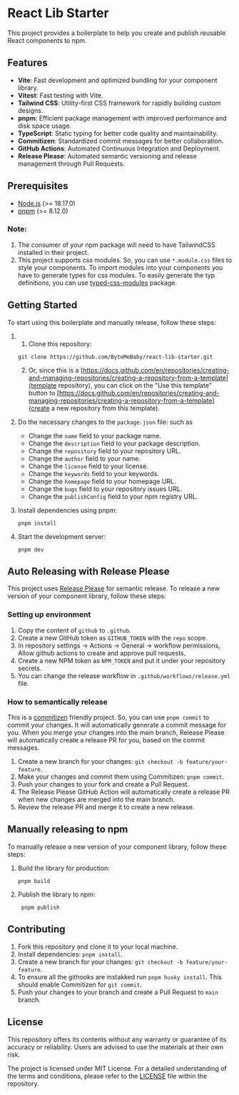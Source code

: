 # React Lib Starter

This project provides a boilerplate to help you create and publish reusable React components to npm.

## Features

- **Vite**: Fast development and optimized bundling for your component library.
- **Vitest**: Fast testing with Vite.
- **Tailwind CSS**: Utility-first CSS framework for rapidly building custom designs.
- **pnpm**: Efficient package management with improved performance and disk space usage.
- **TypeScript**: Static typing for better code quality and maintainability.
- **Commitizen**: Standardized commit messages for better collaboration.
- **GitHub Actions**: Automated Continuous Integration and Deployment.
- **Release Please**: Automated semantic versioning and release management through Pull Requests.

## Prerequisites

- [Node.js](https://nodejs.org/en/) (>= 18.17.0)
- [pnpm](https://pnpm.io/) (>= 8.12.0)

### Note:

1. The consumer of your npm package will need to have TailwindCSS installed in their project.
2. This project supports css modules. So, you can use `*.module.css` files to style your components. To import modules into your components you have to generate types for css modules. To easily generate the typ definitions, you can use [typed-css-modules](https://www.npmjs.com/package/typed-css-modules) package.

## Getting Started

To start using this boilerplate and manually release, follow these steps:

1.  1.  Clone this repository:

    ```
    git clone https://github.com/ByteMeBaby/react-lib-starter.git
    ```

    2.  Or, since this is a [https://docs.github.com/en/repositories/creating-and-managing-repositories/creating-a-repository-from-a-template](template repository), you can click on the "Use this template" button to [https://docs.github.com/en/repositories/creating-and-managing-repositories/creating-a-repository-from-a-template](create a new repository from this template).

2.  Do the necessary changes to the `package.json` file: such as

    - Change the `name` field to your package name.
    - Change the `description` field to your package description.
    - Change the `repository` field to your repository URL.
    - Change the `author` field to your name.
    - Change the `license` field to your license.
    - Change the `keywords` field to your keywords.
    - Change the `homepage` field to your homepage URL.
    - Change the `bugs` field to your repository issues URL.
    - Change the `publishConfig` field to your npm registry URL.

3.  Install dependencies using pnpm:

    ```
    pnpm install
    ```

4.  Start the development server:

    ```
    pnpm dev
    ```

## Auto Releasing with Release Please

This project uses [Release Please](https://github.com/googleapis/release-please) for semantic release. To release a new version of your component library, follow these steps:

### Setting up environment

1. Copy the content of `github` to `.github`.
2. Create a new GitHub token as `GITHUB_TOKEN` with the `repo` scope.
3. In repository settings -> Actions -> General -> workflow permissions, Allow github actions to create and approve pull requests.
4. Create a new NPM token as `NPM_TOKEN` and put it under your repository secrets.
5. You can change the release workflow in `.github/workflows/release.yml` file.

### How to semantically release

This is a [commitizen](https://github.com/commitizen/cz-cli) friendly project. So, you can use `pnpm commit` to commit your changes. It will automatically generate a commit message for you. When you merge your changes into the main branch, Release Please will automatically create a release PR for you, based on the commit messages.

1. Create a new branch for your changes: `git checkout -b feature/your-feature`.
2. Make your changes and commit them using Commitizen: `pnpm commit`.
3. Push your changes to your fork and create a Pull Request.
4. The Release Please GitHub Action will automatically create a release PR when new changes are merged into the main branch.
5. Review the release PR and merge it to create a new release.

## Manually releasing to npm

To manually release a new version of your component library, follow these steps:

1. Build the library for production:

   ```
   pnpm build
   ```

2. Publish the library to npm:
   ```
    pnpm publish
   ```

## Contributing

1. Fork this repository and clone it to your local machine.
2. Install dependencies: `pnpm install`.
3. Create a new branch for your changes: `git checkout -b feature/your-feature`.
4. To ensure all the githooks are instakked run `pnpm husky install`. This should enable Commitizen for `git commit`.
5. Push your changes to your branch and create a Pull Request to `main` branch.

## License

This repository offers its contents without any warranty or guarantee of its accuracy or reliability. Users are advised to use the materials at their own risk.

The project is licensed under MIT License. For a detailed understanding of the terms and conditions, please refer to the [LICENSE](https://github.com/ByteMeBaby/react-lib-starter/blob/main/LICENSE) file within the repository.
